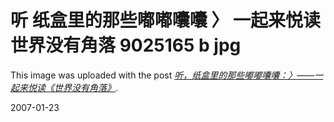 # 听 纸盒里的那些嘟嘟囔囔 〉 一起来悦读 世界没有角落 9025165 b jpg

This image was uploaded with the post <a href="/node/1119"><em>听，纸盒里的那些嘟嘟囔囔：〉——一起来悦读《世界没有角落》</em></a>.

2007-01-23